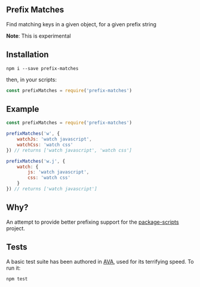 Prefix Matches
---

Find matching keys in a given object, for a given prefix string

**Note**: This is experimental

## Installation

	npm i --save prefix-matches
	
then, in your scripts:

```js
const prefixMatches = require('prefix-matches')
```

## Example

```js
const prefixMatches = require('prefix-matches')

prefixMatches('w', {
	watchJs: 'watch javascript',
	watchCss: 'watch css'
}) // returns ['watch javascript', 'watch css']

prefixMatches('w.j', {
	watch: {
		js: 'watch javascript',
		css: 'watch css'
	}
}) // returns ['watch javascript']
```

## Why?

An attempt to provide better prefixing support for the [package-scripts](https://github.com/kentcdodds/p-s) project. 

## Tests

A basic test suite has been authored in [AVA](https://github.com/sindresorhus/ava), used for its terrifying speed. To run it:

	npm test